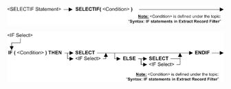 ![Function SELECTIF ERF 01](../../../../images/LTSSS_SelectIF_01_ERF.gif)

![Function SELECT ERF 01](../../../../images/LTSSS_IF_Select_01_ERF.gif)
